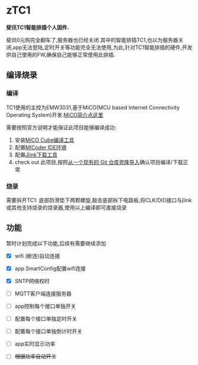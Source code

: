 # zTC1
**斐讯TC1智能排插个人固件.**

斐讯0元购完全翻车了,服务器也已经关闭.其中的智能排插TC1,也以为服务器关闭,app无法登陆,定时开关等功能完全无法使用,为此,针对TC1智能排插的硬件,开发供自己使用的FW,确保自己能够正常使用此排插.



## 编译烧录

### 编译

TC1使用的主控为EMW3031,基于MiCO(MCU based Internet Connectivity Operating System)开发.[MiCO简介点这里](http://developer.mxchip.com/handbooks/101)

需要按照官方说明才能保证此项目能够编译成功:

1. 安装[MiCO Cube编译工具](http://developer.mxchip.com/handbooks/102)
2. 配置[MICoder IDE环境](http://developer.mxchip.com/handbooks/105)
3. 配置[Jlink下载工具](http://developer.mxchip.com/handbooks/103)
4. check out 此项目,按照[从一个现有的 Git 仓库克隆导入](http://developer.mxchip.com/handbooks/102#从一个现有的-git-仓库克隆导入)确认项目编译/下载正常

### 烧录

需要拆开TC1: 底部防滑垫下两颗螺旋,敲击底部拆下电路板,将CLK/DIO接口与jlink或其他支持烧录的烧录器,使用以上编译即可直接烧录



## 功能

暂时计划完成以下功能,后续有需要继续添加

- [x] wifi (断连)自动连接

- [x] app SmartConfig配置wifi连接

- [x] SNTP网络校时
- [ ] MQTT客户端连接服务器
- [ ] app控制每个接口单独开关
- [ ] 配置每个接口单独定时开关
- [ ] 配置每个接口单独倒计时开关
- [ ] app实时显示功率
- [ ] ~~根据功率自动开关~~



